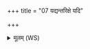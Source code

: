 +++
title = "07 यद्यन्तरिक्षे यदि"

+++
<details><summary>मूलम् (WS)</summary>

यद्यन्तरिक्षे यदि वात आस यदि वृक्षेषु यदि वोलपेषु।  
यदश्रवन् पशवं उद्यमानं तद् ब्राह्मणं पुनरस्मानुपैति ॥ ॥ ॥ ९ ॥
</details>